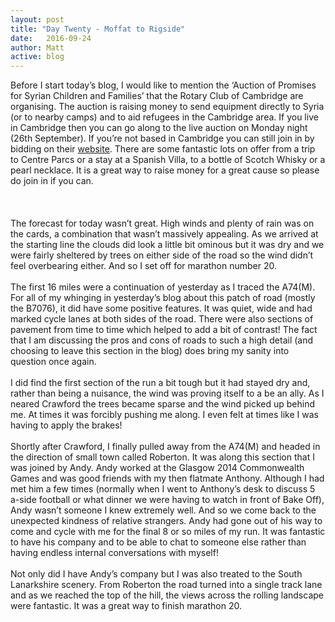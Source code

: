 ```yaml
---
layout: post
title: "Day Twenty - Moffat to Rigside"
date:   2016-09-24
author: Matt
active: blog
---
```

Before I start today’s blog, I would like to mention the ‘Auction of Promises for Syrian Children and Families’ that the Rotary Club of Cambridge are organising. The auction is raising money to send equipment directly to Syria (or to nearby camps) and to aid refugees in the Cambridge area. If you live in Cambridge then you can go along to the live auction on Monday night (26th September). If you’re not based in Cambridge you can still join in by bidding on their [website]( http://cambridgerotary.auction-bid.org/micro2.php#lots). There are some fantastic lots on offer from a trip to Centre Parcs or a stay at a Spanish Villa, to a bottle of Scotch Whisky or a pearl necklace. It is a great way to raise money for a great cause so please do join in if you can. 
<br><br><br><br>
The forecast for today wasn’t great. High winds and plenty of rain was on the cards, a combination that wasn’t massively appealing. As we arrived at the starting line the clouds did look a little bit ominous but it was dry and we were fairly sheltered by trees on either side of the road so the wind didn’t feel overbearing either. And so I set off for marathon number 20. 
<br><br>
The first 16 miles were a continuation of yesterday as I traced the A74(M). For all of my whinging in yesterday’s blog about this patch of road (mostly the B7076), it did have some positive features. It was quiet, wide and had marked cycle lanes at both sides of the road. There were also sections of pavement from time to time which helped to add a bit of contrast! The fact that I am discussing the pros and cons of roads to such a high detail (and choosing to leave this section in the blog) does bring my sanity into question once again. 
<br><br>
I did find the first section of the run a bit tough but it had stayed dry and, rather than being a nuisance, the wind was proving itself to a be an ally. As I neared Crawford the trees became sparse and the wind picked up behind me. At times it was forcibly pushing me along. I even felt at times like I was having to apply the brakes! 
<br><br>
Shortly after Crawford, I finally pulled away from the A74(M) and headed in the direction of small town called Roberton. It was along this section that I was joined by Andy. Andy worked at the Glasgow 2014 Commonwealth Games and was good friends with my then flatmate Anthony. Although I had met him a few times (normally when I went to Anthony’s desk to discuss 5 a-side football or what dinner we were having to watch in front of Bake Off), Andy wasn’t someone I knew extremely well. And so we come back to the unexpected kindness of relative strangers. Andy had gone out of his way to come and cycle with me for the final 8 or so miles of my run. It was fantastic to have his company and to be able to chat to someone else rather than having endless internal conversations with myself! 
<br><br>
Not only did I have Andy’s company but I was also treated to the South Lanarkshire scenery. From Roberton the road turned into a single track lane and as we reached the top of the hill, the views across the rolling landscape were fantastic. It was a great way to finish marathon 20. 
